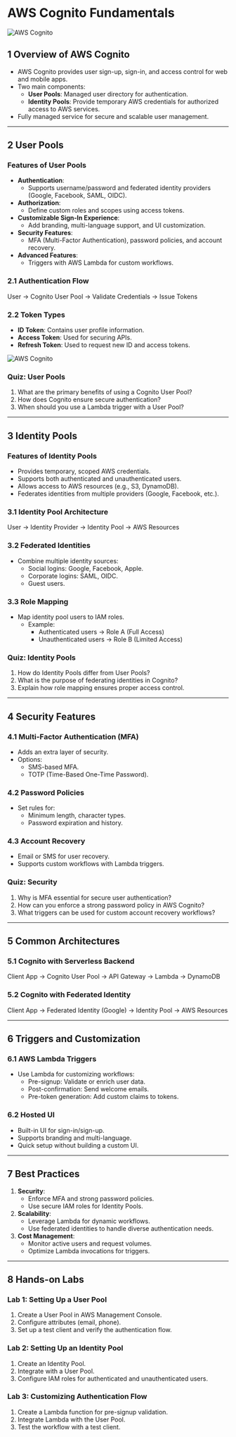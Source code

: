 # AWS Cognito Fundamentals

![AWS Cognito](../assets/aws-cognito.png)

## 1 Overview of AWS Cognito

* AWS Cognito provides user sign-up, sign-in, and access control for web and mobile apps.
* Two main components:
  * **User Pools**: Managed user directory for authentication.
  * **Identity Pools**: Provide temporary AWS credentials for authorized access to AWS services.
* Fully managed service for secure and scalable user management.

---

## 2 User Pools

### Features of User Pools

* **Authentication**:
  * Supports username/password and federated identity providers (Google, Facebook, SAML, OIDC).
* **Authorization**:
  * Define custom roles and scopes using access tokens.
* **Customizable Sign-In Experience**:
  * Add branding, multi-language support, and UI customization.
* **Security Features**:
  * MFA (Multi-Factor Authentication), password policies, and account recovery.
* **Advanced Features**:
  * Triggers with AWS Lambda for custom workflows.

### 2.1 Authentication Flow

User -> Cognito User Pool -> Validate Credentials -> Issue Tokens

### 2.2 Token Types

* **ID Token**: Contains user profile information.
* **Access Token**: Used for securing APIs.
* **Refresh Token**: Used to request new ID and access tokens.

![AWS Cognito](../assets/jwt-token.png)

### Quiz: User Pools

1. What are the primary benefits of using a Cognito User Pool?
2. How does Cognito ensure secure authentication?
3. When should you use a Lambda trigger with a User Pool?

---

## 3 Identity Pools

### Features of Identity Pools

* Provides temporary, scoped AWS credentials.
* Supports both authenticated and unauthenticated users.
* Allows access to AWS resources (e.g., S3, DynamoDB).
* Federates identities from multiple providers (Google, Facebook, etc.).

### 3.1 Identity Pool Architecture

User -> Identity Provider -> Identity Pool -> AWS Resources

### 3.2 Federated Identities

* Combine multiple identity sources:
  * Social logins: Google, Facebook, Apple.
  * Corporate logins: SAML, OIDC.
  * Guest users.

### 3.3 Role Mapping

* Map identity pool users to IAM roles.
  * Example:
    * Authenticated users → Role A (Full Access)
    * Unauthenticated users → Role B (Limited Access)

### Quiz: Identity Pools

1. How do Identity Pools differ from User Pools?
2. What is the purpose of federating identities in Cognito?
3. Explain how role mapping ensures proper access control.

---

## 4 Security Features

### 4.1 Multi-Factor Authentication (MFA)

* Adds an extra layer of security.
* Options:
  * SMS-based MFA.
  * TOTP (Time-Based One-Time Password).

### 4.2 Password Policies

* Set rules for:
  * Minimum length, character types.
  * Password expiration and history.

### 4.3 Account Recovery

* Email or SMS for user recovery.
* Supports custom workflows with Lambda triggers.

### Quiz: Security

1. Why is MFA essential for secure user authentication?
2. How can you enforce a strong password policy in AWS Cognito?
3. What triggers can be used for custom account recovery workflows?

---

## 5 Common Architectures

### 5.1 Cognito with Serverless Backend

Client App -> Cognito User Pool -> API Gateway -> Lambda -> DynamoDB

### 5.2 Cognito with Federated Identity

Client App -> Federated Identity (Google) -> Identity Pool -> AWS Resources

---

## 6 Triggers and Customization

### 6.1 AWS Lambda Triggers

* Use Lambda for customizing workflows:
  * Pre-signup: Validate or enrich user data.
  * Post-confirmation: Send welcome emails.
  * Pre-token generation: Add custom claims to tokens.

### 6.2 Hosted UI

* Built-in UI for sign-in/sign-up.
* Supports branding and multi-language.
* Quick setup without building a custom UI.

---



## 7 Best Practices

1. **Security**:
   * Enforce MFA and strong password policies.
   * Use secure IAM roles for Identity Pools.
2. **Scalability**:
   * Leverage Lambda for dynamic workflows.
   * Use federated identities to handle diverse authentication needs.
3. **Cost Management**:
   * Monitor active users and request volumes.
   * Optimize Lambda invocations for triggers.

---

## 8 Hands-on Labs

### Lab 1: Setting Up a User Pool

1. Create a User Pool in AWS Management Console.
2. Configure attributes (email, phone).
3. Set up a test client and verify the authentication flow.

### Lab 2: Setting Up an Identity Pool

1. Create an Identity Pool.
2. Integrate with a User Pool.
3. Configure IAM roles for authenticated and unauthenticated users.

### Lab 3: Customizing Authentication Flow

1. Create a Lambda function for pre-signup validation.
2. Integrate Lambda with the User Pool.
3. Test the workflow with a test client.

# 
